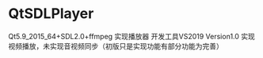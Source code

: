 # QtSDLPlayer

Qt5.9_2015_64+SDL2.0+ffmpeg 实现播放器
开发工具VS2019 
Version1.0
实现视频播放，未实现音视频同步（初版只是实现功能有部分功能为完善）
